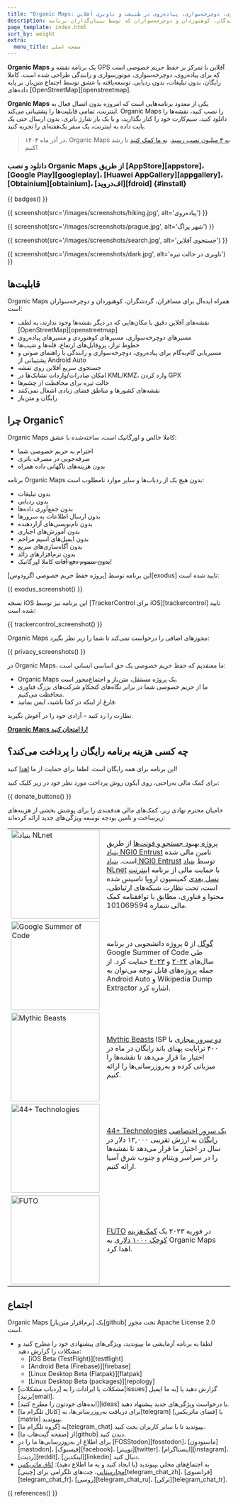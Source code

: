 ```yaml
---
title: "Organic Maps: مسیرهای پیاده‌روی، دوچرخه‌سواری، پیاده‌روی در طبیعت و ناوبری آفلاین"
description: نقشه‌های سریع و دقیق آفلاین برای مسافران، گردشگران، رانندگان، کوهنوردان و دوچرخه‌سواران که توسط بنیان‌گذاران برنامه MapsWithMe (Maps.Me) ایجاد شده‌اند.
page_template: index.html
sort_by: weight
extra:
  menu_title: صفحه اصلی
---
```


**Organic Maps** یک برنامه نقشه و GPS آفلاین با تمرکز بر حفظ حریم خصوصی است که برای پیاده‌روی، دوچرخه‌سواری، موتورسواری و رانندگی طراحی شده است. کاملا رایگان، بدون تبلیغات، بدون ردیابی. توسعه‌یافته با عشق توسط اجتماع متن‌باز. بر پایه داده‌های [OpenStreetMap][openstreetmap].

**Organic Maps** یکی از معدود برنامه‌هایی است که امروزه بدون اتصال فعال به اینترنت، تمامی قابلیت‌ها را پشتیبانی می‌کند. Organic Maps را نصب کنید، نقشه‌ها را دانلود کنید، سیم‌کارت خود را کنار بگذارید، و با یک بار شارژ باتری، بدون ارسال حتی یک بایت داده به اینترنت، یک سفر یک‌هفته‌ای را تجربه کنید.

> در آذر ماه ۱۴۰۳، Organic Maps [به ۳ میلیون نصب رسید](@/news/2024-12-20/411/index.md). [به ما کمک کنید](@/donate/index.md) تا رشد کنیم!

### دانلود و نصب Organic Maps از طریق [AppStore][appstore]، [Google Play][googleplay]، [Huawei AppGallery][appgallery]، [Obtainium][obtainium]، [اف‌دروید][fdroid] {#install}

{{ badges() }}

{{ screenshot(src='/images/screenshots/hiking.jpg', alt='پیاده‌روی') }}

{{ screenshot(src='/images/screenshots/prague.jpg', alt='شهر پراگ') }}

{{ screenshot(src='/images/screenshots/search.jpg', alt='جستجوی آفلاین') }}

{{ screenshot(src='/images/screenshots/dark.jpg', alt='ناوبری در حالت تیره') }}

## قابلیت‌ها

Organic Maps همراه ایده‌آل برای مسافران، گردشگران، کوهنوردان و دوچرخه‌سواران است:

- نقشه‌های آفلاین دقیق با مکان‌هایی که در دیگر نقشه‌ها وجود ندارند، به لطف [OpenStreetMap][openstreetmap]
- مسیرهای دوچرخه‌سواری، مسیرهای کوهنوردی و مسیرهای پیاده‌روی
- خطوط تراز، پروفایل‌های ارتفاع، قله‌ها و شیب‌ها
- مسیریابی گام‌به‌گام برای پیاده‌روی، دوچرخه‌سواری و رانندگی با راهنمای صوتی و پشتیبانی از Android Auto
- جستجوی سریع آفلاین روی نقشه
- امکان صادرات/واردات نشانک‌ها در KML/KMZ، وارد کردن GPX
- حالت تیره برای محافظت از چشم‌ها
- نقشه‌های کشورها و مناطق فضای زیادی اشغال نمی‌کنند
- رایگان و متن‌باز

## چرا Organic؟

Organic Maps کاملا خالص و اورگانیک است، ساخته‌شده با عشق:

- احترام به حریم خصوصی شما
- صرفه‌جویی در مصرف باتری
- بدون هزینه‌های ناگهانی داده همراه

برنامه Organic Maps بدون هیچ یک از ردیاب‌ها و سایر موارد نامطلوب است:

- بدون تبلیغات
- بدون ردیابی
- بدون جمع‌آوری داده‌ها
- بدون ارسال اطلاعات به سرورها
- بدون نام‌نویسی‌های آزاردهنده
- بدون آموزش‌های اجباری
- بدون ایمیل‌های اسپم مزاحم
- بدون آگاه‌سازی‌های سریع
- بدون نرم‌افزارهای زائد
- ~~بدون سموم دفع آفات~~ کاملا اورگانیک!

این برنامه توسط [پروژه حفظ حریم خصوصی اگزودوس][exodus] تایید شده است:

{{ exodus_screenshot() }}

نسخه iOS این برنامه نیز توسط [TrackerControl برای iOS][trackercontrol] تایید شده است:

{{ trackercontrol_screenshot() }}

Organic Maps مجوزهای اضافی را درخواست نمی‌کند تا شما را زیر نظر بگیرد:

{{ privacy_screenshots() }}

در Organic Maps، ما معتقدیم که حفظ حریم خصوصی یک حق اساسی انسانی است:

- Organic Maps یک پروژه مستقل، متن‌باز و اجتماع‌محور است.
- ما از حریم خصوصی شما در برابر نگاه‌های کنجکاو شرکت‌های بزرگ فناوری محافظت می‌کنیم.
- فارغ از اینکه در کجا باشید، ایمن بمانید.

نظارت را رد کنید – آزادی خود را در آغوش بگیرید.

**[Organic Maps را امتحان کنید!](#install)**

## چه کسی هزینه برنامه رایگان را پرداخت می‌کند؟

این برنامه برای همه رایگان است. لطفا برای حمایت از ما [اهدا](@/donate/index.md) کنید!

برای کمک مالی به‌راحتی، روی آیکون روش پرداخت مورد نظر خود در زیر کلیک کنید:

{{ donate_buttons() }}

حامیان محترم نهادی زیر، کمک‌های مالی هدفمندی را برای پوشش بخشی از هزینه‌های زیرساخت و تامین بودجه توسعه ویژگی‌های جدید ارائه کرده‌اند:

<table style="border-spacing: 20px">
  <tr>
    <td>
      <a href="https://nlnet.nl/"><img src="sponsors/nlnet.svg" alt="بنیاد NLnet" width="200px"></a>
    </td>
    <td>
      <a href="https://github.com/organicmaps/organicmaps/milestone/7">پروژه بهبود جستجو و فونت‌ها</a> از طریق <a href="https://nlnet.nl/project/OrganicMaps/">بنیاد NGI0 Entrust</a> تامین مالی شده است. <a href="https://nlnet.nl/entrust/">بنیاد NGI0 Entrust</a> توسط <a href="https://nlnet.nl/">بنیاد NLnet</a> با حمایت مالی از برنامه <a href="https://www.ngi.eu/">اینترنت نسل بعدی</a> کمیسیون اروپا تاسیس شده است، تحت نظارت شبکه‌های ارتباطی، محتوا و فناوری، مطابق با توافقنامه کمک مالی شماره 101069594.
    </td>
  </tr>
  <tr>
    <td>
      <a href="https://summerofcode.withgoogle.com/"><img src="sponsors/gsoc.svg" alt="Google Summer of Code" width="200px"></a>
    </td>
    <td>
      <a href="https://summerofcode.withgoogle.com/">گوگل</a> از ۵ پروژه دانشجویی در برنامه Google Summer of Code طی سال‌های <a href="https://summerofcode.withgoogle.com/programs/2022/organizations/organic-maps">۲۰۲۲</a> و <a href="https://summerofcode.withgoogle.com/programs/2023/organizations/organic-maps">۲۰۲۳</a> حمایت کرد. از جمله پروژه‌های قابل توجه می‌توان به Android Auto و Wikipedia Dump Extractor اشاره کرد.
    </td>
  </tr>
  <tr>
    <td>
      <a href="https://www.mythic-beasts.com/"><img src="sponsors/mythic-beasts.png" alt="Mythic Beasts" width="200px"></a>
    </td>
    <td>
      <a href="https://www.mythic-beasts.com/">Mythic Beasts</a> ISP <a href="https://www.mythic-beasts.com/blog/2021/10/06/improving-the-world-bit-by-expensive-bit/">دو سرور مجازی</a> با ۴۰۰ ترابایت پهنای باند رایگان در ماه در اختیار ما قرار می‌دهد تا نقشه‌ها را میزبانی کرده و به‌روزرسانی‌ها را ارائه کنیم.
    </td>
  </tr>
  <tr>
    <td>
      <a href="https://44plus.vn"><img src="sponsors/44plus.svg" alt="44+ Technologies" width="200px"></a>
    </td>
    <td>
      <a href="https://44plus.vn">44+ Technologies</a> <a href="https://44plus.vn/organicmaps">یک سرور اختصاصی رایگان</a> به ارزش تقریبی ۱۲,۰۰۰ دلار در سال در اختیار ما قرار می‌دهد تا نقشه‌ها را در سراسر ویتنام و جنوب شرق آسیا ارائه کنیم.
    </td>
  </tr>
  <tr>
    <td>
      <a href="https://futo.org"><img src="sponsors/futo.svg" alt="FUTO" width="200px"></a>
    </td>
    <td>
      <a href="https://futo.org">FUTO</a> در فوریه ۲۰۲۳ یک <a href="https://www.youtube.com/watch?v=fJJclgBHrEw">کمک‌هزینه کوچک ۱۰۰۰ دلاری</a> به Organic Maps اهدا کرد.
    </td>
  </tr>
</table>

## اجتماع

Organic Maps یک [نرم‌افزار متن‌باز][github] تحت مجوز Apache License 2.0 است.

- لطفا به برنامه آزمایشی ما بپیوندید، ویژگی‌های پیشنهادی خود را مطرح کنید و مشکلات را گزارش دهید:
  * [iOS Beta (TestFlight)][testflight]
  * [Android Beta (Firebase)][firebase]
  * [Linux Desktop Beta (Flatpak)][flatpak]
  * [Linux Desktop Beta (packages)][repology]
- مشکلات یا ایرادات را به [ردیاب مشکلات][issues] گزارش دهید یا [به ما ایمیل بزنید][email].
- [ایده‌های خودتون را مطرح کنید][ideas] یا درخواست ویژگی‌های جدید پیشنهاد دهید.
- برای دریافت به‌روزرسانی‌ها، به [کانال تلگرام ما][telegram] یا [فضای ماتریکس][matrix] بپیوندید.
- به [گروه تلگرام ما][telegram_chat] بپیوندید تا با سایر کاربران بحث کنید.
- از [صفحه گیت‌هاب ما][github] دیدن کنید.
- برای اطلاع از به‌روزرسانی‌ها ما را در [FOSStodon][fosstodon]، [ماستودون][mastodon]، [فیسبوک][facebook]، [توییتر][twitter]، [اینستاگرام][instagram]، [ردیت][reddit]، [لینکدین][linkedin] دنبال کنید.
- به اجتماع‌های محلی بپیوندید (یا ایجاد کنید و به ما اطلاع دهید): [اتاق ماتریکس مجارستانی](https://matrix.to/#/#organicmapstranslate_hu:matrix.org)، چت‌های تلگرامی برای [چینی][telegram_chat_zh]، [فرانسوی][telegram_chat_fr]، [روسی][telegram_chat_ru]، [ترکی][telegram_chat_tr].

[fork]: https://en.wikipedia.org/wiki/Fork_(software_development)

{{ references() }}